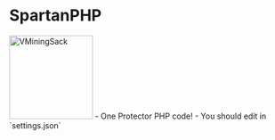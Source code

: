 # SpartanPHP
<img src="https://github.com/VennDev/VMiningSack/blob/main/icon.png" alt="VMiningSack" height="150" width="150" />
- One Protector PHP code!
- You should edit in `settings.json`
